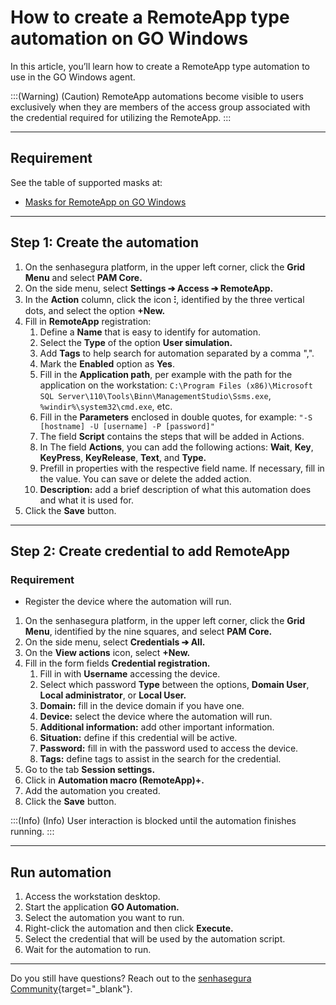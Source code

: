 # How to create a RemoteApp type automation on GO Windows

In this article, you’ll learn how to create a RemoteApp type automation to use in the GO Windows agent.

:::(Warning) (Caution)
RemoteApp automations become visible to users exclusively when they are members of the access group associated with the credential required for utilizing the RemoteApp.
:::

* * *

## Requirement
See the table of supported masks at:

* [Masks for RemoteApp on GO Windows](https://docs.senhasegura.io/v3-32/docs/pt/go-endpoint-manager-windows-agent-automation#m%C3%A1scaras-para-o-remoteapp-no-go-windows)

* * *

## Step 1: Create the automation

1. On the senhasegura platform, in the upper left corner, click the **Grid Menu** and select **PAM Core.**
2. On the side menu, select **Settings ➔ Access ➔ RemoteApp.**
3. In the **Action** column, click the icon **⁝**, identified by the three vertical dots, and select the option **+New.**
4. Fill in **RemoteApp** registration:
    1. Define a **Name** that is easy to identify for automation.
    2. Select the **Type** of the option **User simulation.**
    3.  Add **Tags** to help search for automation separated by a comma ",".
    4. Mark the **Enabled** option as **Yes**.
    5. Fill in  the **Application path**, per example with the path for the application on the workstation: `C:\Program Files (x86)\Microsoft SQL Server\110\Tools\Binn\ManagementStudio\Ssms.exe`, `%windir%\system32\cmd.exe`, etc.
    6. Fill in the **Parameters** enclosed in double quotes, for example: `"-S [hostname] -U [username] -P [password]"`
    7. The field **Script** contains the steps that will be added in Actions.
    8. In The field **Actions**, you can add the following actions: **Wait**, **Key**, **KeyPress**, **KeyRelease**, **Text**, and **Type.**
    9. Prefill in properties with the respective field name. If necessary, fill in the value. You can save or delete the added action.
    10. **Description:** add a brief description of what this automation does and what it is used for.
5. Click the **Save** button.

* * *

## Step 2: Create credential to add RemoteApp
### Requirement

* Register the device where the automation will run.

1. On the senhasegura platform,  in the upper left corner, click the **Grid Menu**, identified by the nine squares, and select **PAM Core.**
2. On the side menu, select **Credentials ➔ All.**
3. On the **View actions** icon, select **+New.**
4. Fill in the form fields **Credential registration.**
    1. Fill in with **Username** accessing the device.
    2. Select which password **Type** between the options, **Domain User**, **Local administrator**, or **Local User.**
    3. **Domain:** fill in the device domain if you have one.
    4. **Device:** select the device where the automation will run.
    5. **Additional information:** add other important information. 
    6. **Situation:** define if this credential will be active.
    7. **Password:** fill in with the password used to access the device.
    8. **Tags:** define tags to assist in the search for the credential.
5. Go to the tab **Session settings.**
6. Click in **Automation macro (RemoteApp)+.**
7. Add the automation you created.
8. Click the **Save** button.

:::(Info) (Info)
User interaction is blocked until the automation finishes running.
:::
* * *

## Run automation

1. Access the workstation desktop.
2. Start the application **GO Automation.**
3. Select the automation you want to run.
4. Right-click the automation and then click **Execute.**
5. Select the credential that will be used by the automation script.
6. Wait for the automation to run.

* * *

Do you still have questions? Reach out to the [senhasegura Community](https://community.senhasegura.io/){target="_blank"}.
